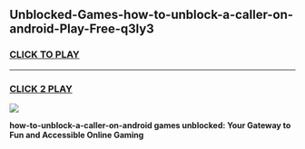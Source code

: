 
## Unblocked-Games-how-to-unblock-a-caller-on-android-Play-Free-q3ly3
<h3>
<a href="https://premium76.site?title=how-to-unblock-a-caller-on-android&ref=20M">CLICK TO PLAY</a></h3>
<hr>

<h3>
<a href="https://premium76.site?title=how-to-unblock-a-caller-on-android&ref=20M">CLICK 2 PLAY</a>
  
</h3>

<a href="https://premium76.site?title=how-to-unblock-a-caller-on-android&ref=19M"><img src="https://clearcache.store/games.png"></a>


**how-to-unblock-a-caller-on-android games unblocked: Your Gateway to Fun and Accessible Online Gaming**
